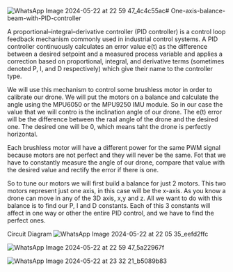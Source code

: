 ![WhatsApp Image 2024-05-22 at 22 59 47_4c4c55ac](https://github.com/MahmoudElbhrawy/One-axis-balance-beam-with-PID-controller/assets/110239321/e0e76e47-47f8-4f7d-b8b7-275460b9fb5d)# One-axis-balance-beam-with-PID-controller

A proportional–integral–derivative controller (PID controller) is a control loop feedback mechanism commonly used in industrial control systems. A PID controller continuously calculates an error value e(t) as the difference between a desired setpoint and a measured process variable and applies a correction based on proportional, integral, and derivative terms (sometimes denoted P, I, and D respectively) which give their name to the controller type.

We will use this mechanism to control some brushless motor in order to calibrate our drone. We will put the motors on a balance and calculate the angle using the MPU6050 or the MPU9250 IMU module. So in our case the value that we will contro is the inclination angle of our drone. The e(t) error will be the difference between the raal angle of the drone and the desired one. The desired one will be 0, which means taht the drone is perfectly horizontal.

Each brushless motor will have a different power for the same PWM signal because motors are not perfect and they will never be the same. Fot that we have to constantly measure the angle of our drone, compare that value with the desired value and rectify the error if there is one.

So to tune our motors we will first build a balance for just 2 motors. This two motors represent just one axis, in this case will be the x-axis. As you know a drone can move in any of the 3D axis, x,y and z. All we want to do with this balance is to find our P, I and D constants. Each of this 3 constants will affect in one way or other the entire PID control, and we have to find the perfect ones.

Circuit Diagram
![WhatsApp Image 2024-05-22 at 22 05 35_eefd2ffc](https://github.com/MahmoudElbhrawy/One-axis-balance-beam-with-PID-controller/assets/110239321/9f86c473-2951-424e-8210-4303c75e98af)


![WhatsApp Image 2024-05-22 at 22 59 47_5a22967f](https://github.com/MahmoudElbhrawy/One-axis-balance-beam-with-PID-controller/assets/110239321/8372bca2-ae67-4c08-a2ee-7da599758ce6)


![WhatsApp Image 2024-05-22 at 23 32 21_b5089b83](https://github.com/MahmoudElbhrawy/One-axis-balance-beam-with-PID-controller/assets/110239321/713f9126-02f3-444d-8fa2-fe2f3f6102ab)

